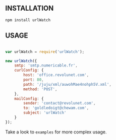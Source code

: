 ## INSTALLATION

    npm install urlWatch

## USAGE

``` js

var urlWatch = require('urlWatch');

new urlWatch({
    smtp: 'smtp.numericable.fr',
    curlConfig: {
        host: 'office.revolunet.com',
        port: 80,
        path: '/juju/xml/auwohMae4nohph5V.xml',
        method: 'POST',
    },
    mailConfig: {
        sender: 'contact@revolunet.com',
        to: 'goldledoigt@chewam.com',
        subject: 'urlWatch'
    }
});

```

Take a look to `examples` for more complex usage.
